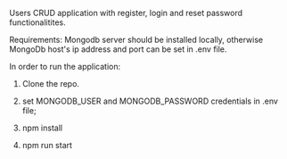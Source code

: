 Users CRUD application with register, login and reset password functionalitites.

Requirements:
Mongodb server should be installed locally, otherwise MongoDb host's ip address and port can be set in .env file.

In order to run the application:
1. Clone the repo.

2. set MONGODB_USER and MONGODB_PASSWORD credentials in .env file;

3. npm install

4. npm run start
